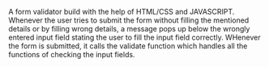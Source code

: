A form validator build with the help of HTML/CSS and JAVASCRIPT. Whenever the user tries to submit the form without filling the mentioned details or by filling wrong details, a message pops up below the wrongly entered input field stating the user to fill the input field correctly. WHenever the form is submitted, it calls the validate function which handles all the functions of checking the input fields.
